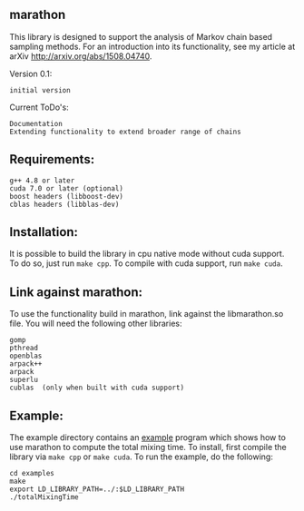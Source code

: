 ## marathon

This library is designed to support the analysis of Markov chain based sampling methods. For an introduction into its functionality, see my article at arXiv http://arxiv.org/abs/1508.04740.

Version 0.1: 

	initial version
	
Current ToDo's:

	Documentation
	Extending functionality to extend broader range of chains

## Requirements:

	g++ 4.8 or later
	cuda 7.0 or later (optional)
	boost headers (libboost-dev)
	cblas headers (libblas-dev)

## Installation:

It is possible to build the library in cpu native mode without cuda support.
To do so, just run `make cpp`. To compile with cuda support, run `make cuda`.

## Link against marathon:

To use the functionality build in marathon, link against the libmarathon.so file.
You will need the following other libraries:

	gomp
	pthread
	openblas
	arpack++
	arpack
	superlu
	cublas	(only when built with cuda support)

## Example:

The example directory contains an [example](https://github.com/srechner/marathon/blob/master/examples/totalMixingTime.cpp) program which shows how to use marathon to compute the total mixing time. To install, first compile the library via `make cpp` or `make cuda`. To run the example, do the following:
	
	cd examples
	make
	export LD_LIBRARY_PATH=../:$LD_LIBRARY_PATH
	./totalMixingTime
